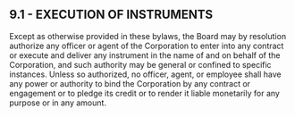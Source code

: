 ## **9.1 - EXECUTION OF INSTRUMENTS**

Except as otherwise provided in these bylaws, the Board may by resolution authorize any officer or agent of the Corporation to enter into any contract or execute and deliver any instrument in the name of and on behalf of the Corporation, and such authority may be general or confined to specific instances. Unless so authorized, no officer, agent, or employee shall have any power or authority to bind the Corporation by any contract or engagement or to pledge its credit or to render it liable monetarily for any purpose or in any amount.
